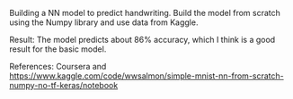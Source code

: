 Building a NN model to predict handwriting.
Build the model from scratch using the Numpy library and use data from Kaggle.

Result: 
The model predicts about 86% accuracy, which I think is a good result for the basic model.

References: Coursera and https://www.kaggle.com/code/wwsalmon/simple-mnist-nn-from-scratch-numpy-no-tf-keras/notebook
